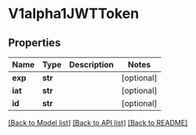 # V1alpha1JWTToken

## Properties
Name | Type | Description | Notes
------------ | ------------- | ------------- | -------------
**exp** | **str** |  | [optional] 
**iat** | **str** |  | [optional] 
**id** | **str** |  | [optional] 

[[Back to Model list]](../README.md#documentation-for-models) [[Back to API list]](../README.md#documentation-for-api-endpoints) [[Back to README]](../README.md)



